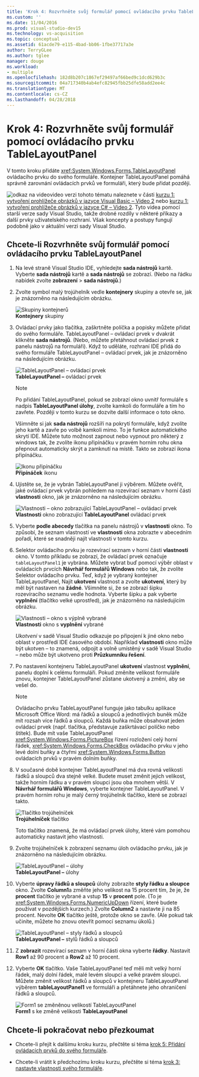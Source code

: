 ```yaml
---
title: 'Krok 4: Rozvrhněte svůj formulář pomocí ovládacího prvku TableLayoutPanel'
ms.custom: ''
ms.date: 11/04/2016
ms.prod: visual-studio-dev15
ms.technology: vs-acquisition
ms.topic: conceptual
ms.assetid: 61acde79-e115-4bad-bb06-1fbe37717a3e
author: TerryGLee
ms.author: tglee
manager: douge
ms.workload:
- multiple
ms.openlocfilehash: 182d8b207c1867ef29497af66bed9c1dcd629b3c
ms.sourcegitcommit: 04a717340b4ab4efc82945fbb25dfe58add2ee4c
ms.translationtype: MT
ms.contentlocale: cs-CZ
ms.lasthandoff: 04/28/2018
---
```

# <a name="step-4-lay-out-your-form-with-a-tablelayoutpanel-control"></a>Krok 4: Rozvrhněte svůj formulář pomocí ovládacího prvku TableLayoutPanel
V tomto kroku přidáte <xref:System.Windows.Forms.TableLayoutPanel> ovládacího prvku do svého formuláře. Kontejner TableLayoutPanel pomáhá správně zarovnání ovládacích prvků ve formuláři, který bude přidat později.  
  
 ![odkaz na video](../data-tools/media/playvideo.gif "PlayVideo")video verzi tohoto tématu naleznete v části [kurzu 1: vytvoření prohlížeče obrázků v jazyce Visual Basic – Video 2](http://go.microsoft.com/fwlink/?LinkId=205211) nebo [kurzu 1: vytvoření prohlížeče obrázků v jazyce C# – Video 2](http://go.microsoft.com/fwlink/?LinkId=205200). Tyto videa pomocí starší verze sady Visual Studio, takže drobné rozdíly v některé příkazy a další prvky uživatelského rozhraní. Však koncepty a postupy fungují podobně jako v aktuální verzi sady Visual Studio.  
  
## <a name="to-lay-out-your-form-with-a-tablelayoutpanel-control"></a>Chcete-li Rozvrhněte svůj formulář pomocí ovládacího prvku TableLayoutPanel  
  
1.  Na levé straně Visual Studio IDE, vyhledejte **sada nástrojů** kartě. Vyberte **sada nástrojů** kartě a **sada nástrojů** se zobrazí. (Nebo na řádku nabídek zvolte **zobrazení** > **sada nástrojů**.)  
  
2.  Zvolte symbol malý trojúhelník vedle **kontejnery** skupiny a otevře se, jak je znázorněno na následujícím obrázku.  

     ![Skupiny kontejnerů](../ide/media/express_toolbox.png "Express_Toolbox")  
**Kontejnery** skupiny  
  
3.  Ovládací prvky jako tlačítka, zaškrtněte políčka a popisky můžete přidat do svého formuláře. TableLayoutPanel – ovládací prvek v dvakrát klikněte **sada nástrojů**. (Nebo, můžete přetáhnout ovládací prvek z panelu nástrojů na formuláři). Když to uděláte, rozhraní IDE přidá do svého formuláře TableLayoutPanel – ovládací prvek, jak je znázorněno na následujícím obrázku.  
  
     ![TableLayoutPanel – ovládací prvek](../ide/media/express_formtablelayout.png "Express_FormTableLayout")  
**TableLayoutPanel –** ovládací prvek  
  
    > [!NOTE]
    >  Po přidání TableLayoutPanel, pokud se zobrazí okno uvnitř formuláře s nadpis **TableLayoutPanel úlohy**, zvolte kamkoli do formuláře a tím ho zavřete. Později v tomto kurzu se dozvíte další informace o toto okno.  
  
     Všimněte si jak **sada nástrojů** rozšíří na pokrytí formuláře, když zvolíte jeho kartě a zavře po volbě kamkoli mimo. To je funkce automatického skrytí IDE. Můžete tuto možnost zapnout nebo vypnout pro některý z windows tak, že zvolíte ikonu připínáčku v pravém horním rohu okna přepnout automaticky skrýt a zamknutí na místě. Takto se zobrazí ikona připínáčku.  
  
     ![Ikonu připínáčku](../ide/media/express_pushpintoolbox.png "Express_PushpinToolbox")  
**Připínáček** ikonu  
  
4.  Ujistěte se, že je vybrán TableLayoutPanel ji výběrem. Můžete ověřit, jaké ovládací prvek vybrán pohledem na rozevírací seznam v horní části **vlastnosti** okno, jak je znázorněno na následujícím obrázku.  
  
     ![Vlastnosti – okno zobrazující TableLayoutPanel – ovládací prvek](../ide/media/express_controlspropwin.png "Express_ControlsPropWin")  
**Vlastnosti** okno zobrazující **TableLayoutPanel** ovládací prvek  
  
5.  Vyberte **podle abecedy** tlačítka na panelu nástrojů v **vlastnosti** okno. To způsobí, že seznam vlastností ve **vlastnosti** okna zobrazte v abecedním pořadí, které se snadněji najít vlastnosti v tomto kurzu.  
  
6.  Selektor ovládacího prvku je rozevírací seznam v horní části **vlastnosti** okno. V tomto příkladu se zobrazí, že ovládací prvek označuje `tableLayoutPanel1` je vybrána. Můžete vybrat buď pomocí výběr oblast v ovládacích prvcích **Návrhář formulářů Windows** nebo tak, že zvolíte Selektor ovládacího prvku. Teď, když je vybraný kontejner TableLayoutPanel, Najít **ukotvení** vlastnost a zvolte **ukotvení**, který by měl být nastaven na **žádné**. Všimněte si, že se zobrazí šipku rozevíracího seznamu vedle hodnota. Vyberte šipku a pak vyberte **vyplnění** (tlačítko velké uprostřed), jak je znázorněno na následujícím obrázku.  
  
     ![Vlastnosti – okno s výplně vybrané](../ide/media/express_docktable.png "Express_DockTable")  
**Vlastnosti** okno s **vyplnění** vybrané  
  
     *Ukotvení* v sadě Visual Studio odkazuje po připojení k jiné okno nebo oblast v prostředí IDE časového období. Například **vlastnosti** okno může být ukotven – to znamená, odpojit a volně umístěný v sadě Visual Studio – nebo může být ukotveno proti **Průzkumníku řešení**.  
  
7.  Po nastavení kontejneru TableLayoutPanel **ukotvení** vlastnost **vyplnění**, panelu doplní k celému formuláři. Pokud změníte velikost formuláře znovu, kontejner TableLayoutPanel zůstane ukotvený a změní, aby se vešel do.  

    > [!NOTE]
    >  Ovládacího prvku TableLayoutPanel funguje jako tabulku aplikace Microsoft Office Word: má řádků a sloupců a jednotlivých buněk může mít rozsah více řádků a sloupců. Každá buňka může obsahovat jeden ovládací prvek (např. tlačítka, představuje zaškrtávací políčko nebo štítek). Bude mít vaše TableLayoutPanel <xref:System.Windows.Forms.PictureBox> řízení rozložení celý horní řádek, <xref:System.Windows.Forms.CheckBox> ovládacího prvku v jeho levé dolní buňky a čtyřmi <xref:System.Windows.Forms.Button> ovládacích prvků v pravém dolním buňky.  
  
8.  V současné době kontejner TableLayoutPanel má dva rovná velikosti řádků a sloupců dva stejně velké. Budete muset změnit jejich velikost, takže horním řádku a v pravém sloupci jsou oba mnohem větší. V **Návrhář formulářů Windows**, vyberte kontejner TableLayoutPanel. V pravém horním rohu je malý černý trojúhelník tlačítko, které se zobrazí takto.  
  
     ![Tlačítko trojúhelníček](../ide/media/express_iconblacktriangle.gif "Express_IconBlackTriangle")  
**Trojúhelníček** tlačítko  
  
     Toto tlačítko znamená, že má ovládací prvek úlohy, které vám pomohou automaticky nastavit jeho vlastnosti.  

9. Zvolte trojúhelníček k zobrazení seznamu úloh ovládacího prvku, jak je znázorněno na následujícím obrázku.  

     ![TableLayoutPanel – úlohy](../ide/media/express_tablepanel.png "Express_TablePanel")  
**TableLayoutPanel –** úlohy  
  
10. Vyberte **úpravy řádků a sloupců** úlohy zobrazíte **styly řádku a sloupce** okno. Zvolte **Column1**a změňte jeho velikost na 15 procent tím, že je, že **procent** tlačítko je vybrané a vstup **15** v **procent** pole. (To je <xref:System.Windows.Forms.NumericUpDown> řízení, které budete používat v pozdějších kurzech.) Zvolte **Column2** a nastavte ji na 85 procent. Nevolte **OK** tlačítko ještě, protože okno se zavře. (Ale pokud tak učiníte, můžete ho znovu otevřít pomocí seznamu úkolů.)  
  
     ![TableLayoutPanel – styly řádků a sloupců](../ide/media/vs_tablelayoutpanel_setup.png "VS_TableLayoutPanel_Setup")  
**TableLayoutPanel –** stylů řádků a sloupců  
  
11. Z **zobrazit** rozevírací seznam v horní části okna vyberte **řádky**. Nastavit **Row1** až 90 procent a **Row2** až 10 procent.  
  
12. Vyberte **OK** tlačítko. Vaše TableLayoutPanel teď měli mít velký horní řádek, malý dolní řádek, malé levém sloupci a velké pravém sloupci. Můžete změnit velikost řádků a sloupců v kontejneru TableLayoutPanel výběrem **tableLayoutPanel1** ve formuláři a přetáhnete jeho ohraničení řádků a sloupců.  
  
     ![Form1 se změněnou velikostí TableLayoutPanel](../ide/media/vs_formafterlayoutpanel.png "VS_FormAfterLayoutPanel")  
**Form1** s ke změně velikosti **TableLayoutPanel**  
  
## <a name="to-continue-or-review"></a>Chcete-li pokračovat nebo přezkoumat  
  
-   Chcete-li přejít k dalšímu kroku kurzu, přečtěte si téma [krok 5: Přidání ovládacích prvků do svého formuláře](../ide/step-5-add-controls-to-your-form.md).  
  
-   Chcete-li vrátit k předchozímu kroku kurzu, přečtěte si téma [krok 3: nastavte vlastnosti svého formuláře](../ide/step-3-set-your-form-properties.md).
